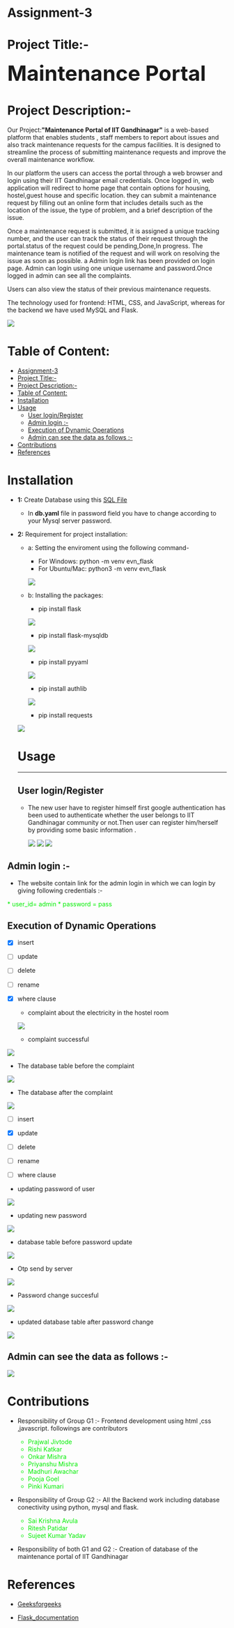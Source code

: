 # Assignment-3

# Project Title:-

<font size=9> **Maintenance Portal**</font>

# Project Description:-
Our Project:<b>"Maintenance Portal of IIT Gandhinagar"</b> is a web-based platform that enables students  , staff members to report about issues and also track maintenance requests for the campus facilities. It is designed to streamline the process of submitting maintenance requests and improve the overall maintenance workflow.  

In our platform the users can access the portal through a web browser and login using their IIT Gandhinagar email credentials. Once logged in, web application will redirect to home page that contain options for housing, hostel,guest house and specific location. they can submit a maintenance request by filling out an online form that includes details such as the location of the issue, the type of problem, and a brief description of the issue.

Once a maintenance request is submitted, it is assigned a unique tracking number, and the user can track the status of their request through the portal.status of the request could be pending,Done,In progress. The maintenance team is notified of the request and will work on resolving the issue as soon as possible.
a Admin login link has been provided on login page.
Admin can login using one unique username and password.Once logged in admin can see all the complaints.

Users can also view the status of their previous maintenance requests.

The technology used for frontend: HTML, CSS, and JavaScript, whereas for the backend we have used MySQL and Flask.  

![](MaintainanceHomepage.png)
# Table of Content:

- [Assignment-3](#assignment-3)
- [Project Title:-](#project-title-)
- [Project Description:-](#project-description-)
- [Table of Content:](#table-of-content)
- [Installation](#installation)
- [Usage](#usage)
  - [User login/Register](#user-loginregister)
  - [Admin login :-](#admin-login--)
  - [Execution of Dynamic Operations](#execution-of-dynamic-operations)
  - [Admin can see the data as follows :-](#admin-can-see-the-data-as-follows--)
- [Contributions](#contributions)
- [References](#references)
# Installation
* **1:** Create Database using this [SQL File](maintenance_portal.sql)
    * In  **db.yaml** file in password field you have to change according to your Mysql server password.

* **2:** Requirement for project installation:
  * a: Setting the enviroment using the following command-
    * For Windows:  python -m venv evn_flask
    * For Ubuntu/Mac: python3 -m venv evn_flask
    
    ![](./screenshorts/1.png)

  * b: Installing the packages:
    * pip install flask

    ![](./screenshorts/2.png)

    * pip install flask-mysqldb
    
    ![](./screenshorts/3.png)

    * pip install pyyaml

    ![](./screenshorts/4.png)

    * pip install authlib
    
    ![](./screenshorts/5.png)


    * pip install requests
  
  ![](./screenshorts/6.png)


  # Usage
  ***
  ## User login/Register
  * The new user have to register himself first google authentication has been used to authenticate whether the user belongs to IIT Gandhinagar community or not.Then user can register him/herself by providing some basic information .
  
      ![](./screenshorts/8.png)
        ![](./screenshorts/9.png)
        ![](./screenshorts/11.png)


## Admin login :-
  * The website contain link for the admin login in which we can login by giving following credentials :-
  <font color="gree">
  * user_id= admin
  * password = pass </font>

## Execution of Dynamic Operations





- [x] insert
- [ ] update
- [ ] delete
- [ ] rename
- [x] where clause
  
  * complaint about the electricity in the hostel room
   
   ![](./screenshorts/Hostel_complain.PNG)

  * complaint successful
    
![](./screenshorts/success.PNG)

* The database table before the complaint 

![](./screenshorts/before_query.PNG)

* The database after the complaint

![](./screenshorts/after_query.PNG)


- [ ] insert
- [x] update
- [ ] delete
- [ ] rename
- [ ] where clause


* updating password of user

![](./screenshorts/Reset_pass_page.PNG)

* updating new password

![](./screenshorts/pass_change.PNG)

* database table before password update


![](./screenshorts/pass_before.PNG)

* Otp send by server
  
![](./screenshorts/Otp_mail.PNG)

* Password change succesful
  
![](./screenshorts/hooray.PNG)

* updated database table after password change
  
![](./screenshorts/pass_after.PNG)

## Admin can see the data as follows :-

![](./screenshorts/admin_data.PNG)


# Contributions

* Responsibility of Group G1 :- Frontend development using html ,css ,javascript. followings are contributors 
  <font color="gree">
    * Prajwal Jivtode 
    * Rishi Katkar 
    * Onkar Mishra
    * Priyanshu Mishra
    * Madhuri Awachar
    * Pooja Goel  
    * Pinki Kumari
  </font>
* Responsibility of Group G2 :- All the Backend work including database conectivity using python, mysql and flask.
    <font color="gree">
    * Sai Krishna Avula
    * Ritesh Patidar
    * Sujeet Kumar Yadav
    </font>

* Responsibility of both G1 and G2 :- Creation of database of the maintenance portal of IIT Gandhinagar


# References

* [Geeksforgeeks](https://www.geeksforgeeks.org/profile-application-using-python-flask-and-mysql/)

* [Flask_documentation](https://flask.palletsprojects.com/en/2.2.x/)






  
















  





